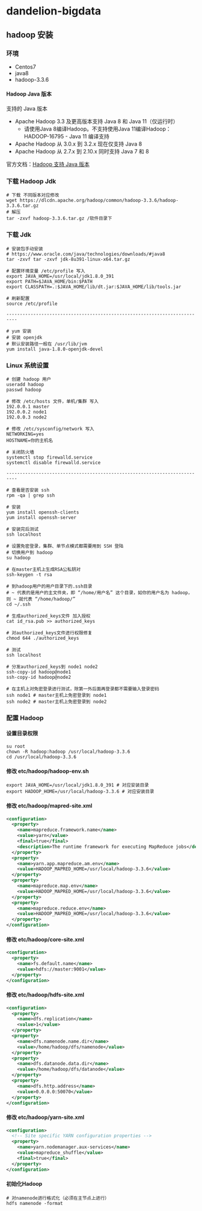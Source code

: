 # dandelion-bigdata

## hadoop 安装

### 环境

* Centos7
* java8
* hadoop-3.3.6

#### Hadoop Java 版本

支持的 Java 版本

* Apache Hadoop 3.3 及更高版本支持 Java 8 和 Java 11（仅运行时）
    * 请使用Java 8编译Hadoop。不支持使用Java 11编译Hadoop： HADOOP-16795 - Java 11 编译支持
* Apache Hadoop 从 3.0.x 到 3.2.x 现在仅支持 Java 8
* Apache Hadoop 从 2.7.x 到 2.10.x 同时支持 Java 7 和 8

官方文档：[Hadoop 支持 Java 版本](https://cwiki.apache.org/confluence/display/HADOOP/Hadoop+Java+Versions)

### 下载 Hadoop Jdk

```shell
# 下载 不同版本对应修改
wget https://dlcdn.apache.org/hadoop/common/hadoop-3.3.6/hadoop-3.3.6.tar.gz
# 解压
tar -zxvf hadoop-3.3.6.tar.gz /软件目录下
```

### 下载 Jdk

```shell
# 安装包手动安装
# https://www.oracle.com/java/technologies/downloads/#java8
tar -zxvf tar -zxvf jdk-8u391-linux-x64.tar.gz

# 配置环境变量 /etc/profile 写入
export JAVA_HOME=/usr/local/jdk1.8.0_391
export PATH=$JAVA_HOME/bin:$PATH
export CLASSPATH=.:$JAVA_HOME/lib/dt.jar:$JAVA_HOME/lib/tools.jar

# 刷新配置
source /etc/profile

--------------------------------------------------------------------------

# yum 安装
# 安装 openjdk
# 默认安装路径一般在 /usr/lib/jvm
yum install java-1.8.0-openjdk-devel
```

### Linux 系统设置

```shell
# 创建 hadoop 用户
useradd hadoop
passwd hadoop

# 修改 /etc/hosts 文件，单机/集群 写入
192.0.0.1 master
192.0.0.2 node1
192.0.0.3 node2

# 修改 /etc/sysconfig/network 写入 
NETWORKING=yes
HOSTNAME=你的主机名

# 关闭防火墙
systemctl stop firewalld.service
systemctl disable firewalld.service

--------------------------------------------------------------------------

# 查看是否安装 ssh
rpm -qa | grep ssh

# 安装
yum install openssh-clients
yum install openssh-server

# 安装完后测试
ssh localhost

# 设置免密登录，集群、单节点模式都需要用到 SSH 登陆
# 切换用户到 hadoop
su hadoop

# 在master主机上生成RSA公私钥对
ssh-keygen -t rsa

# 到hadoop用户的用户目录下的.ssh目录
# ~ 代表的是用户的主文件夹，即 “/home/用户名” 这个目录，如你的用户名为 hadoop，则 ~ 就代表 “/home/hadoop/”
cd ~/.ssh

# 生成authorized_keys文件 加入授权
cat id_rsa.pub >> authorized_keys

# 对authorized_keys文件进行权限修复
chmod 644 ./authorized_keys

# 测试
ssh localhost

# 分发authorized_keys到 node1 node2
ssh-copy-id hadoop@node1
ssh-copy-id hadoop@node2

# 在主机上对免密登录进行测试，除第一外后面再登录都不需要输入登录密码
ssh node1 # master主机上免密登录到 node1
ssh node2 # master主机上免密登录到 node2

```

### 配置 Hadoop

#### 设置目录权限

```shell
su root  
chown -R hadoop:hadoop /usr/local/hadoop-3.3.6  
cd /usr/local/hadoop-3.3.6
```

#### 修改 etc/hadoop/hadoop-env.sh

```shell
export JAVA_HOME=/usr/local/jdk1.8.0_391 # 对应安装目录
export HADOOP_HOME=/usr/local/hadoop-3.3.6 # 对应安装目录
```

#### 修改 etc/hadoop/mapred-site.xml

```xml
<configuration>
  <property>
    <name>mapreduce.framework.name</name>
    <value>yarn</value>
    <final>true</final>
    <description>The runtime framework for executing MapReduce jobs</description>
  </property>
  <property>
    <name>yarn.app.mapreduce.am.env</name>
    <value>HADOOP_MAPRED_HOME=/usr/local/hadoop-3.3.6</value>
  </property>
  <property>
    <name>mapreduce.map.env</name>
    <value>HADOOP_MAPRED_HOME=/usr/local/hadoop-3.3.6</value>
  </property>
  <property>
    <name>mapreduce.reduce.env</name>
    <value>HADOOP_MAPRED_HOME=/usr/local/hadoop-3.3.6</value>
  </property>
</configuration>
```

#### 修改 etc/hadoop/core-site.xml
```xml
<configuration>
  <property>
    <name>fs.default.name</name>
    <value>hdfs://master:9001</value>
  </property>
</configuration>
```

#### 修改 etc/hadoop/hdfs-site.xml
```xml
<configuration>
  <property>
    <name>dfs.replication</name>
    <value>1</value>
  </property>
  <property>
    <name>dfs.namenode.name.dir</name>
    <value>/home/hadoop/dfs/namenode</value>
  </property>
  <property>
    <name>dfs.datanode.data.dir</name>
    <value>/home/hadoop/dfs/datanode</value>
  </property>
  <property>
    <name>dfs.http.address</name>
    <value>0.0.0.0:50070</value>
  </property>
</configuration>
```
#### 修改 etc/hadoop/yarn-site.xml
```xml
<configuration>
  <!-- Site specific YARN configuration properties -->
  <property>
    <name>yarn.nodemanager.aux-services</name>
    <value>mapreduce_shuffle</value>
    <final>true</final>
  </property>
</configuration>
```

#### 初始化Hadoop
```shell
# 对namenode进行格式化（必须在主节点上进行）
hdfs namenode -format
```


